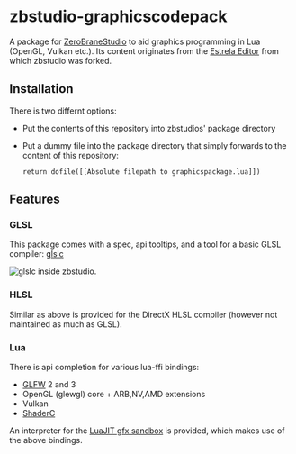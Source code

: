 # zbstudio-graphicscodepack
A package for [ZeroBraneStudio](https://github.com/pkulchenko/ZeroBraneStudio) to aid graphics programming in Lua (OpenGL, Vulkan etc.). Its content originates from the [Estrela Editor](http://www.luxinia.de/index.php/Estrela/Estrela) from which zbstudio was forked.

## Installation

There is two differnt options:

* Put the contents of this repository into zbstudios' package directory
* Put a dummy file into the package directory that simply forwards to the content of this repository:

  `return dofile([[Absolute filepath to graphicspackage.lua]])`

## Features

### GLSL
This package comes with a spec, api tooltips, and a tool for a basic GLSL compiler: [glslc](https://github.com/pixeljetstream/glslc)

![glslc inside zbstudio](http://www.luxinia.de/images/estrela_glslc.png).

### HLSL
Similar as above is provided for the DirectX HLSL compiler (however not maintained as much as GLSL).

### Lua
There is api completion for various lua-ffi bindings:
* [GLFW](http://www.glfw.org) 2 and 3
* OpenGL (glewgl) core + ARB,NV,AMD extensions
* Vulkan
* [ShaderC](https://github.com/google/shaderc) 

An interpreter for the [LuaJIT gfx sandbox](https://github.com/pixeljetstream/luajit_gfx_sandbox) is provided, which makes use of the above bindings.
